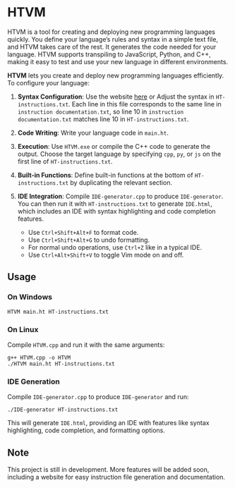 # HTVM

HTVM is a tool for creating and deploying new programming languages quickly. You define your language’s rules and syntax in a simple text file, and HTVM takes care of the rest. It generates the code needed for your language. HTVM supports transpiling to JavaScript, Python, and C++, making it easy to test and use your new language in different environments.

**HTVM** lets you create and deploy new programming languages efficiently. To configure your language:

1. **Syntax Configuration**: Use the website <a href="https://themaster1127.github.io/HTVM/" target="_blank">here</a>
 or Adjust the syntax in `HT-instructions.txt`. Each line in this file corresponds to the same line in `instruction documentation.txt`, so line 10 in `instruction documentation.txt` matches line 10 in `HT-instructions.txt`. 

2. **Code Writing**: Write your language code in `main.ht`. 

3. **Execution**: Use `HTVM.exe` or compile the C++ code to generate the output. Choose the target language by specifying `cpp`, `py`, or `js` on the first line of `HT-instructions.txt`.

4. **Built-in Functions**: Define built-in functions at the bottom of `HT-instructions.txt` by duplicating the relevant section.

5. **IDE Integration**: Compile `IDE-generator.cpp` to produce `IDE-generator`. You can then run it with `HT-instructions.txt` to generate `IDE.html`, which includes an IDE with syntax highlighting and code completion features. 

   - Use `Ctrl+Shift+Alt+F` to format code.
   - Use `Ctrl+Shift+Alt+G` to undo formatting.
   - For normal undo operations, use `Ctrl+Z` like in a typical IDE.
   - Use `Ctrl+Alt+Shift+V` to toggle Vim mode on and off.


## Usage

### On Windows

```
HTVM main.ht HT-instructions.txt
```

### On Linux

Compile `HTVM.cpp` and run it with the same arguments:

```
g++ HTVM.cpp -o HTVM
./HTVM main.ht HT-instructions.txt
```

### IDE Generation

Compile `IDE-generator.cpp` to produce `IDE-generator` and run:

```
./IDE-generator HT-instructions.txt
```

This will generate `IDE.html`, providing an IDE with features like syntax highlighting, code completion, and formatting options.

## Note

This project is still in development. More features will be added soon, including a website for easy instruction file generation and documentation.
